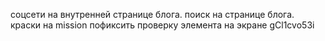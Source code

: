 соцсети на внутренней странице блога.
поиск на странице блога.
краски на mission
пофиксить проверку элемента на экране
gCl1cvo53i